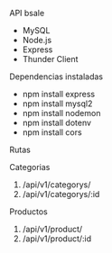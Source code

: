 API bsale

* MySQL
* Node.js
* Express
* Thunder Client


Dependencias instaladas 
 
* npm install express
* npm install mysql2
* npm install nodemon
* npm install dotenv
* npm install cors

Rutas

Categorias

1. /api/v1/categorys/
2. /api/v1/categorys/:id


Productos
 
1. /api/v1/product/
2. /api/v1/product/:id


